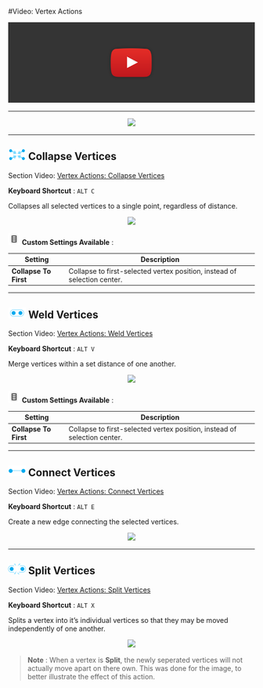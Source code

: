 #Video: Vertex Actions

[![Vertex Actions Video](../images/VideoLink_YouTube_768.png)](@todo)

---

<div style="text-align:center">
<img src="../../images/Toolbar_VertexActions.png">
</div>

---

## ![Collapse Vertices Icon](../images/icons/Vert_Collapse.png "Collapse Vertices Icon") Collapse Vertices

<div class="video-link">
Section Video: <a href="@todo">Vertex Actions: Collapse Vertices</a>
</div> 

**Keyboard Shortcut** : `ALT C`

Collapses all selected vertices to a single point, regardless of distance.

<div style="text-align:center">
<img src="../../images/CollapseVerts_Example.png">
</div>

![Options Icon](../images/icons/options.png) **Custom Settings Available** :

Setting | Description
--- | ---
**Collapse To First** | Collapse to first-selected vertex position, instead of selection center.

---

## ![Weld Vertices Icon](../images/icons/Vert_Weld.png "Weld Vertices Icon") Weld Vertices

<div class="video-link">
Section Video: <a href="@todo">Vertex Actions: Weld Vertices</a>
</div> 

**Keyboard Shortcut** : `ALT V`

Merge vertices within a set distance of one another.

<div style="text-align:center">
<img src="../../images/WeldVerts_Example.png">
</div>

![Options Icon](../images/icons/options.png) **Custom Settings Available** :

Setting | Description
--- | ---
**Collapse To First** | Collapse to first-selected vertex position, instead of selection center.

---

## ![Connect Vertices Icon](../images/icons/Vert_Connect.png "Connect Vertices Icon") Connect Vertices

<div class="video-link">
Section Video: <a href="@todo">Vertex Actions: Connect Vertices</a>
</div> 

**Keyboard Shortcut** : `ALT E`

Create a new edge connecting the selected vertices.

<div style="text-align:center">
<img src="../../images/ConnectVerts_Example.png">
</div>

---

## ![Split Vertices Icon](../images/icons/Vert_Split.png "Split Vertices Icon") Split Vertices

<div class="video-link">
Section Video: <a href="@todo">Vertex Actions: Split Vertices</a>
</div> 

**Keyboard Shortcut** : `ALT X`

Splits a vertex into it’s individual vertices so that they may be moved independently of one another.

<div style="text-align:center">
<img src="../../images/SplitVerts_Example.png">
</div>

>**Note** : When a vertex is **Split**, the newly seperated vertices will not actually move apart on there own. This was done for the image, to better illustrate the effect of this action.
